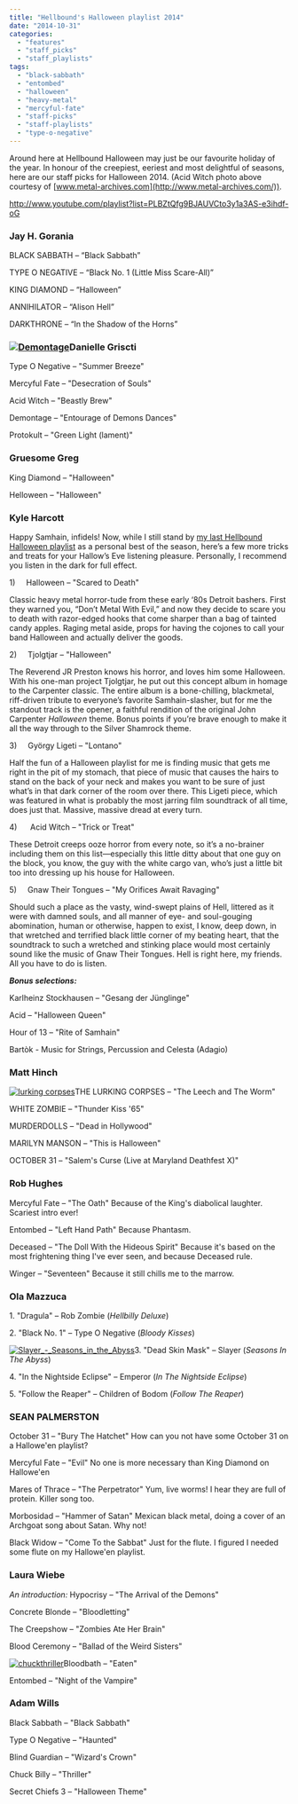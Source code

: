 ```yaml
---
title: "Hellbound's Halloween playlist 2014"
date: "2014-10-31"
categories: 
  - "features"
  - "staff_picks"
  - "staff_playlists"
tags: 
  - "black-sabbath"
  - "entombed"
  - "halloween"
  - "heavy-metal"
  - "mercyful-fate"
  - "staff-picks"
  - "staff-playlists"
  - "type-o-negative"
---
```


Around here at Hellbound Halloween may just be our favourite holiday of the year. In honour of the creepiest, eeriest and most delightful of seasons, here are our staff picks for Halloween 2014. (Acid Witch photo above courtesy of [www.metal-archives.com](http://www.metal-archives.com/)).

http://www.youtube.com/playlist?list=PLBZtQfg9BJAUVCto3y1a3AS-e3ihdf-oG

### Jay H. Gorania

BLACK SABBATH – “Black Sabbath”

TYPE O NEGATIVE – “Black No. 1 (Little Miss Scare-All)”

KING DIAMOND – “Halloween”

ANNIHILATOR – “Alison Hell”

DARKTHRONE – “In the Shadow of the Horns”

### [![Demontage](https://hellbound.ca/wp-content/uploads/2014/10/Demontage-300x300.jpg)](https://hellbound.ca/wp-content/uploads/2014/10/Demontage.jpg)Danielle Griscti

Type O Negative – "Summer Breeze"

Mercyful Fate – "Desecration of Souls"

Acid Witch – "Beastly Brew"

Demontage – "Entourage of Demons Dances"

Protokult – "Green Light (lament)"

### Gruesome Greg

King Diamond – "Halloween"

Helloween – "Halloween"

### Kyle Harcott

Happy Samhain, infidels! Now, while I still stand by [my last Hellbound Halloween playlist](https://hellbound.ca/2010/10/staff-playlists-october-2010/) as a personal best of the season, here’s a few more tricks and treats for your Hallow’s Eve listening pleasure. Personally, I recommend you listen in the dark for full effect.

1)     Halloween – "Scared to Death"

Classic heavy metal horror-tude from these early ‘80s Detroit bashers. First they warned you, “Don’t Metal With Evil,” and now they decide to scare you to death with razor-edged hooks that come sharper than a bag of tainted candy apples. Raging metal aside, props for having the cojones to call your band Halloween and actually deliver the goods.

2)     Tjolgtjar – "Halloween"

The Reverend JR Preston knows his horror, and loves him some Halloween. With his one-man project Tjolgtjar, he put out this concept album in homage to the Carpenter classic. The entire album is a bone-chilling, blackmetal, riff-driven tribute to everyone’s favorite Samhain-slasher, but for me the standout track is the opener, a faithful rendition of the original John Carpenter _Halloween_ theme. Bonus points if you’re brave enough to make it all the way through to the Silver Shamrock theme.

3)     György Ligeti – "Lontano"

Half the fun of a Halloween playlist for me is finding music that gets me right in the pit of my stomach, that piece of music that causes the hairs to stand on the back of your neck and makes you want to be sure of just what’s in that dark corner of the room over there. This Ligeti piece, which was featured in what is probably the most jarring film soundtrack of all time, does just that. Massive, massive dread at every turn.

4)      Acid Witch – "Trick or Treat"

These Detroit creeps ooze horror from every note, so it’s a no-brainer including them on this list—especially this little ditty about that one guy on the block, you know, the guy with the white cargo van, who’s just a little bit too into dressing up his house for Halloween.

5)     Gnaw Their Tongues – "My Orifices Await Ravaging"

Should such a place as the vasty, wind-swept plains of Hell, littered as it were with damned souls, and all manner of eye- and soul-gouging abomination, human or otherwise, happen to exist, I know, deep down, in that wretched and terrified black little corner of my beating heart, that the soundtrack to such a wretched and stinking place would most certainly sound like the music of Gnaw Their Tongues. Hell is right here, my friends. All you have to do is listen.

**_Bonus selections:_**

Karlheinz Stockhausen – "Gesang der Jünglinge"

Acid – "Halloween Queen"

Hour of 13 – "Rite of Samhain"

Bartòk - Music for Strings, Percussion and Celesta (Adagio)

### Matt Hinch

[![lurking corpses](https://hellbound.ca/wp-content/uploads/2014/10/lurking-corpses.jpg)](https://hellbound.ca/wp-content/uploads/2014/10/lurking-corpses.jpg)THE LURKING CORPSES – "The Leech and The Worm"

WHITE ZOMBIE – "Thunder Kiss '65"

MURDERDOLLS – "Dead in Hollywood"

MARILYN MANSON – "This is Halloween"

OCTOBER 31 – "Salem's Curse (Live at Maryland Deathfest X)"

### Rob Hughes

Mercyful Fate – "The Oath" Because of the King's diabolical laughter. Scariest intro ever!

Entombed – "Left Hand Path" Because Phantasm.

Deceased – "The Doll With the Hideous Spirit" Because it's based on the most frightening thing I've ever seen, and because Deceased rule.

Winger – "Seventeen" Because it still chills me to the marrow.

### Ola Mazzuca

1\. "Dragula" – Rob Zombie (_Hellbilly Deluxe_)

2\. "Black No. 1" – Type O Negative (_Bloody Kisses_)

[![Slayer_-_Seasons_in_the_Abyss](https://hellbound.ca/wp-content/uploads/2014/10/Slayer_-_Seasons_in_the_Abyss.jpg)](https://hellbound.ca/wp-content/uploads/2014/10/Slayer_-_Seasons_in_the_Abyss.jpg)3\. "Dead Skin Mask" – Slayer (_Seasons In The Abyss_)

4\. "In the Nightside Eclipse" – Emperor (_In The Nightside Eclipse_)

5\. "Follow the Reaper" – Children of Bodom (_Follow The Reaper_)

### SEAN PALMERSTON

October 31 – "Bury The Hatchet" How can you not have some October 31 on a Hallowe'en playlist?

Mercyful Fate – "Evil" No one is more necessary than King Diamond on Hallowe'en

Mares of Thrace – "The Perpetrator" Yum, live worms! I hear they are full of protein. Killer song too.

Morbosidad – "Hammer of Satan" Mexican black metal, doing a cover of an Archgoat song about Satan. Why not!

Black Widow – "Come To the Sabbat" Just for the flute. I figured I needed some flute on my Hallowe'en playlist.

### Laura Wiebe

_An introduction:_ Hypocrisy – "The Arrival of the Demons"

Concrete Blonde – "Bloodletting"

The Creepshow – "Zombies Ate Her Brain"

Blood Ceremony – "Ballad of the Weird Sisters"

[![chuckthriller](https://hellbound.ca/wp-content/uploads/2014/10/chuckthriller.jpeg)](https://hellbound.ca/wp-content/uploads/2014/10/chuckthriller.jpeg)Bloodbath – "Eaten"

Entombed – "Night of the Vampire"

### Adam Wills

Black Sabbath – "Black Sabbath"

Type O Negative – "Haunted"

Blind Guardian – "Wizard's Crown"

Chuck Billy – "Thriller"

Secret Chiefs 3 – "Halloween Theme"
